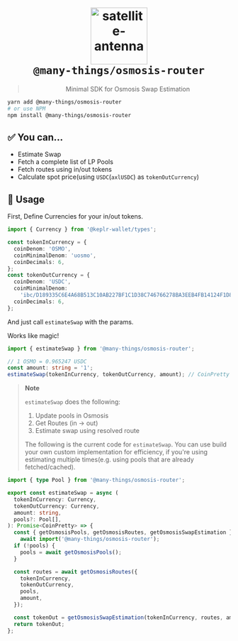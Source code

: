 <h1 align="center">
  <img alt="satellite-antenna" src="https://emojipedia-us.s3.amazonaws.com/source/microsoft-teams/337/satellite-antenna_1f4e1.png" width="128px" />
  <br />
  <code>@many-things/osmosis-router</code>
</h1>

<blockquote align="center">
Minimal SDK for Osmosis Swap Estimation
</blockquote>

```bash
yarn add @many-things/osmosis-router
# or use NPM
npm install @many-things/osmosis-router
```

## ✅ You can...

- Estimate Swap
- Fetch a complete list of LP Pools
- Fetch routes using in/out tokens
- Calculate spot price(using `USDC`(`axlUSDC`) as `tokenOutCurrency`)

## 🚀 Usage

First, Define Currencies for your in/out tokens.

```ts
import { Currency } from '@keplr-wallet/types';

const tokenInCurrency = {
  coinDenom: 'OSMO',
  coinMinimalDenom: 'uosmo',
  coinDecimals: 6,
};
const tokenOutCurrency = {
  coinDenom: 'USDC',
  coinMinimalDenom:
    'ibc/D189335C6E4A68B513C10AB227BF1C1D38C746766278BA3EEB4FB14124F1D858',
  coinDecimals: 6,
};
```

And just call `estimateSwap` with the params.

Works like magic!

```ts
import { estimateSwap } from '@many-things/osmosis-router';

// 1 OSMO = 0.965247 USDC
const amount: string = '1';
estimateSwap(tokenInCurrency, tokenOutCurrency, amount); // CoinPretty (0.965247 USDC)
```

> **Note**<br />
>
> `estimateSwap` does the following:
>
> 1. Update pools in Osmosis
> 2. Get Routes (in -> out)
> 3. Estimate swap using resolved route
>
> The following is the current code for `estimateSwap`.
> You can use build your own custom implementation for efficiency, if you're using estimating multiple times(e.g. using pools that are already fetched/cached).

```ts
import { type Pool } from '@many-things/osmosis-router';

export const estimateSwap = async (
  tokenInCurrency: Currency,
  tokenOutCurrency: Currency,
  amount: string,
  pools?: Pool[],
): Promise<CoinPretty> => {
  const { getOsmosisPools, getOsmosisRoutes, getOsmosisSwapEstimation } =
    await import('@many-things/osmosis-router');
  if (!pools) {
    pools = await getOsmosisPools();
  }

  const routes = await getOsmosisRoutes({
    tokenInCurrency,
    tokenOutCurrency,
    pools,
    amount,
  });

  const tokenOut = getOsmosisSwapEstimation(tokenInCurrency, routes, amount);
  return tokenOut;
};
```
